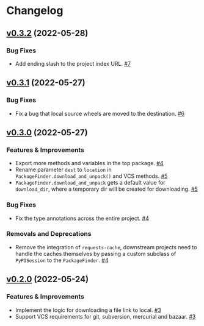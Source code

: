 # Changelog

<!-- insertion marker -->
## [v0.3.2](https://github.com/frostming/unearth/releases/tag/0.3.2) (2022-05-28)

### Bug Fixes

- Add ending slash to the project index URL. [#7](https://github.com/frostming/unearth/issues/7)


## [v0.3.1](https://github.com/frostming/unearth/releases/tag/0.3.1) (2022-05-27)

### Bug Fixes

- Fix a bug that local source wheels are moved to the destination. [#6](https://github.com/frostming/unearth/issues/6)


## [v0.3.0](https://github.com/frostming/unearth/releases/tag/0.3.0) (2022-05-27)

### Features & Improvements

- Export more methods and variables in the top package. [#4](https://github.com/frostming/unearth/issues/4)
- Rename parameter `dest` to `location` in `PackageFinder.download_and_unpack()` and VCS methods. [#5](https://github.com/frostming/unearth/issues/5)
- `PackageFinder.download_and_unpack` gets a default value for `download_dir`, where a temporary dir will be created for downloading. [#5](https://github.com/frostming/unearth/issues/5)

### Bug Fixes

- Fix the type annotations across the entire project. [#4](https://github.com/frostming/unearth/issues/4)

### Removals and Deprecations

- Remove the integration of `requests-cache`, downstream projects need to handle the caches themselves by passing a custom subclass of `PyPISession` to the `PackageFinder`. [#4](https://github.com/frostming/unearth/issues/4)


## [v0.2.0](https://github.com/frostming/unearth/releases/tag/0.2.0) (2022-05-24)

### Features & Improvements

- Implement the logic for downloading a file link to local. [#3](https://github.com/frostming/unearth/issues/3)
- Support VCS requirements for git, subversion, mercurial and bazaar. [#3](https://github.com/frostming/unearth/issues/3)
